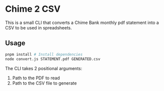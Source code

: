 # Chime 2 CSV

This is a small CLI that converts a Chime Bank monthly pdf statement into a CSV to be used in spreadsheets.

## Usage
```bash
pnpm install # Install dependencies
node convert.js STATEMENT.pdf GENERATED.csv
```

The CLI takes 2 positional arguments:
1. Path to the PDF to read
2. Path to the CSV file to generate
